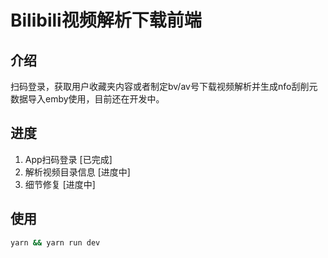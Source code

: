 # Bilibili视频解析下载前端

## 介绍
扫码登录，获取用户收藏夹内容或者制定bv/av号下载视频解析并生成nfo刮削元数据导入emby使用，目前还在开发中。

## 进度
1. App扫码登录 [已完成]
2. 解析视频目录信息 [进度中]
3. 细节修复 [进度中]

## 使用

```bash
yarn && yarn run dev
```